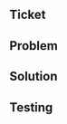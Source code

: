 <!-- Please read before opening a pull request: https://github.com/nwthomas/.github/blob/main/CONTRIBUTING.md -->

## Ticket

<!-- Place any references / tickets here -->

## Problem

<!-- What is the problem you're trying to solve with this PR? -->

## Solution

<!-- What is the proposed solution to the above problem implemented in this PR? -->

## Testing

<!-- How did you personally test this and validate the solution? Please be specific. -->